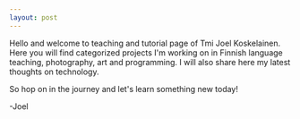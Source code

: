```yaml
---
layout: post
---
```


Hello and welcome to teaching and tutorial page of Tmi Joel Koskelainen. Here you will find categorized projects I'm working on in Finnish language teaching, photography, art and programming. I will also share here my latest thoughts on technology. 

So hop on in the journey and let's learn something new today!

-Joel